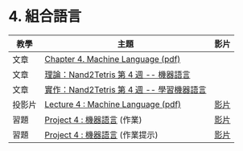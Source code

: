 # 4. 組合語言

| 教學 | 主題  | 影片  |
|--------|------|-----|
| 文章 | [Chapter 4. Machine Language (pdf)](http://nand2tetris.org/chapters/chapter%2004.pdf)  |  |
| 文章 | [理論：Nand2Tetris 第 4 週 -- 機器語言](ymag201506:focus6)  |  |
| 文章 | [實作：Nand2Tetris 第 4 週 -- 學習機器語言](pmag201507:focus6)  |  |
| 投影片 | [Lecture 4 : Machine Language (pdf)](http://nand2tetris.org/lectures/PDF/lecture%2004%20machine%20language.pdf)  | [影片](https://www.youtube.com/watch?v=UPBmartHmkc) |
| 習題 | [Project 4 : 機器語言](http://nand2tetris.org/04.php)  (作業) | [影片](https://www.youtube.com/watch?v=3zP_7wvCkJY) |
| 習題 | [Project 4 : 機器語言](http://nand2tetris.org/04.php)  (作業提示) | [影片](https://www.youtube.com/watch?v=QqZlufYzhBg) |